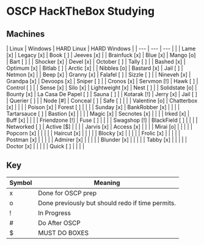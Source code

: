# OSCP HackTheBox Studying

## Machines

| Linux            | Windows         | HARD Linux            | HARD Windows  |
| ---              | ---             | ---                   |               |
| Lame        [x]  | Legacy     [x]  | Book             [ ]  | Jeeves   [x]  |
| Brainfuck   [x]  | Blue       [x]  | Mango            [o]  | Bart     [ ]  |
| Shocker     [x]  | Devel      [x]  | October          [ ]  | Tally    [ ]  |
| Bashed      [x]  | Optimum    [x]  | Bitlab           [ ]  | Arctic   [x]  |
| Nibbles     [o]  | Bastard    [x]  | Jail             [ ]  | Netmon   [x]  |
| Beep        [x]  | Granny     [x]  | Falafel          [ ]  | Sizzle   [ ]  |
| Nineveh     [x]  | Grandpa    [x]  | Devoops          [x]  | Sniper   [ ]  |
| Cronos      [x]  | Servmon    [!]  | Hawk             [ ]  | Control  [ ]  |
| Sense       [x]  | Silo       [x]  | Lightweight      [x]  | Nest     [ ]  |
| Solidstate  [o]  | Bounty     [x]  | La Casa De Papel [ ]  | Sauna    [ ]  |
| Kotarak     [!]  | Jerry      [x]  | Jail             [ ]  | Querier  [ ]  |
| Node        [#]  | Conceal    [ ]  | Safe             [ ]  |               |
| Valentine   [o]  | Chatterbox [x]  |                       |               |
| Poison      [x]  | Forest     [ ]  |                       |               |
| Sunday      [x]  | BankRobber [x]  |                       |               |
| Tartarsauce [ ]  | Bastion    [x]  |                       |               |
| Magic       [x]  | Secnotes   [x]  |                       |               |
| Irked       [x]  | Buff       [x]  |                       |               |
| Friendzone  [!]  | Fuse       [ ]  |                       |               |
| Swagshop    [!]  | BlackField [ ]  |                       |               |
| Networked   [ ]  | Active     [$]  |                       |               |
| Jarvis      [x]  | Access     [x]  |                       |               |
| Mirai       [o]  |                 |                       |               |
| Popcorn     [x]  |                 |                       |               |
| Haircut     [x]  |                 |                       |               |
| Blocky      [x]  |                 |                       |               |
| Frolic      [x]  |                 |                       |               |
| Postman     [x]  |                 |                       |               |
| Admirer     [x]  |                 |                       |               |
| Blunder     [x]  |                 |                       |               |
| Tabby       [x]  |                 |                       |               |
| Doctor      [x]  |                 |                       |               |
| Quick       [ ]  |                 |                       |               |


## Key

| Symbol | Meaning                                           |
| ---    | ---                                               |
| x      | Done for OSCP prep                                |
| o      | Done previously but should redo if time permits.  |
| !      | In Progress                                       |
| #      | Do After OSCP                                     |
| $      | MUST DO BOXES                                     |

